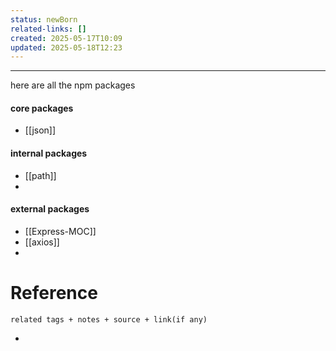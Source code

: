 ```yaml
---
status: newBorn
related-links: []
created: 2025-05-17T10:09
updated: 2025-05-18T12:23
---
```

---

here are all the npm packages


#### core packages
- [[json]]

####  internal packages
- [[path]]
- 

####  external packages
- [[Express-MOC]]
- [[axios]]
- 

# Reference
`related tags + notes + source + link(if any)`
 

- 